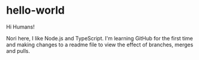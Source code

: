 # hello-world

Hi Humans!

Nori here, I like Node.js and TypeScript. I'm learning GitHub for the first time and making changes to a readme file to view the effect of branches, merges and pulls.
